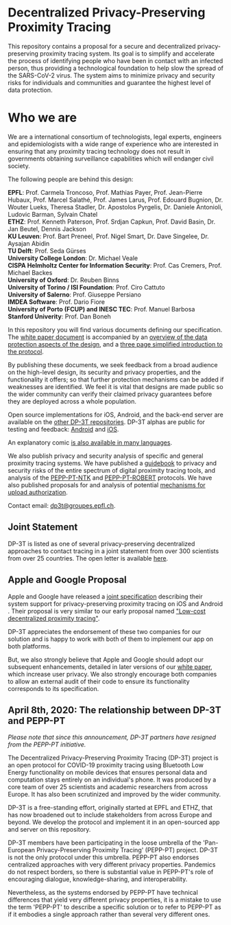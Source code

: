 # Decentralized Privacy-Preserving Proximity Tracing

This repository contains a proposal for a secure and decentralized privacy-preserving proximity tracing system. Its goal is to simplify and accelerate the process of identifying people who have been in contact with an infected person, thus providing a technological foundation to help slow the spread of the SARS-CoV-2 virus. The system aims to minimize privacy and security risks for individuals and communities and guarantee the highest level of data protection.

# Who we are

We are a international consortium of technologists, legal experts, engineers and epidemiologists with a wide range of experience who are interested in ensuring that any proximity tracing technology does not result in governments obtaining surveillance capabilities which will endanger civil society.

The following people are behind this design:

**EPFL**: Prof. Carmela Troncoso, Prof. Mathias Payer, Prof. Jean-Pierre Hubaux, Prof. Marcel Salathé, Prof. James Larus, Prof. Edouard   Bugnion, Dr. Wouter Lueks, Theresa Stadler, Dr. Apostolos Pyrgelis, Dr. Daniele Antonioli, Ludovic Barman, Sylvain Chatel  
**ETHZ**: Prof. Kenneth Paterson, Prof. Srdjan Capkun, Prof. David Basin, Dr. Jan Beutel, Dennis Jackson  
**KU Leuven**: Prof. Bart Preneel, Prof. Nigel Smart, Dr. Dave Singelee, Dr. Aysajan Abidin  
**TU Delft**: Prof. Seda Gürses  
**University College London**: Dr. Michael Veale  
**CISPA Helmholtz Center for Information Security**: Prof. Cas Cremers, Prof. Michael Backes  
**University of Oxford**: Dr. Reuben Binns  
**University of Torino / ISI Foundation**: Prof. Ciro Cattuto  
**University of Salerno**: Prof. Giuseppe Persiano  
**IMDEA Software**: Prof. Dario Fiore  
**University of Porto (FCUP) and INESC TEC**: Prof. Manuel Barbosa  
**Stanford Univerity**: Prof. Dan Boneh  


In this repository you will find various documents defining our specification. The [white paper document](DP3T%20White%20Paper.pdf) is accompanied by an [overview of the data protection aspects of the design](DP3T%20-%20Data%20Protection%20and%20Security.pdf), and a [three page simplified introduction to the protocol](DP3T%20-%20Simplified%20Three%20Page%20Brief.pdf).

By publishing these documents, we seek feedback from a broad audience on the high-level design, its security and privacy properties, and the functionality it offers; so that further protection mechanisms can be added if weaknesses are identified. We feel it is vital that designs are made public so the wider community can verify their claimed privacy guarantees before they are deployed across a whole population.

Open source implementations for iOS, Android, and the back-end server are available on the [other DP-3T repositories](https://github.com/DP-3T/). DP-3T alphas are public for testing and feedback: [Android](https://github.com/DP-3T/dp3t-app-android) and [iOS](https://github.com/DP-3T/dp3t-app-ios).

An explanatory comic [is also available in many languages](public_engagement/cartoon).

We also publish privacy and security analysis of specific and general proximity tracing systems. We have published a [guidebook](Security%20analysis/Privacy%20and%20Security%20Attacks%20on%20Digital%20Proximity%20Tracing%20Systems.pdf) to privacy and security risks of the entire spectrum of digital proximity tracing tools, and analysis of the [PEPP-PT-NTK](Security%20analysis/PEPP-PT_%20Data%20Protection%20Architechture%20-%20Security%20and%20privacy%20analysis.pdf) and [PEPP-PT-ROBERT](Security%20analysis/ROBERT%20-%20Security%20and%20privacy%20analysis.pdf) protocols. We have also published proposals for and analysis of potential [mechanisms for upload authorization](DP3T%20-%20Upload%20Authorisation%20Analysis%20and%20Guidelines.pdf).

Contact email: [dp3t@groupes.epfl.ch](mailto:dp3t@groupes.epfl.ch).

## Joint Statement

DP-3T is listed as one of several privacy-preserving decentralized approaches to contact tracing in a joint statement from over 300 scientists from over 25 countries. The open letter is available [here](https://www.esat.kuleuven.be/cosic/sites/contact-tracing-joint-statement/).

## Apple and Google Proposal

Apple and Google have released a [joint specification](https://www.apple.com/newsroom/2020/04/apple-and-google-partner-on-covid-19-contact-tracing-technology/) describing their system support for privacy-preserving proximity tracing on iOS and Android . Their proposal is very similar to our early proposal named ["Low-cost decentralized proximity tracing"](https://github.com/DP-3T/documents/blob/master/DP3T%20White%20Paper.pdf).
 
DP-3T appreciates the endorsement of these two companies for our solution and is happy to work with both of them to implement our app on both platforms.
 
But, we also strongly believe that Apple and Google should adopt our subsequent enhancements, detailed in later versions of our [white paper](https://github.com/DP-3T/documents/blob/master/DP3T%20White%20Paper.pdf), which increase user privacy. We also strongly encourage both companies to allow an external audit of their code to ensure its functionality corresponds to its specification.

## April 8th, 2020: The relationship between DP-3T and PEPP-PT

*Please note that since this announcement, DP-3T partners have resigned from the PEPP-PT initiative.*

The Decentralized Privacy-Preserving Proximity Tracing (DP-3T) project is an open protocol for COVID-19 proximity tracing using Bluetooth Low Energy functionality on mobile devices that ensures personal data and computation stays entirely on an individual's phone. It was produced by a core team of over 25 scientists and academic researchers from across Europe. It has also been scrutinized and improved by the wider community.

DP-3T is a free-standing effort, originally started at EPFL and ETHZ, that has now broadened out to include stakeholders from across Europe and beyond. We develop the protocol and implement it in an open-sourced app and server on this repository.

DP-3T members have been participating in the loose umbrella of the 'Pan-European Privacy-Preserving Proximity Tracing' (PEPP-PT) project. DP-3T is not the only protocol under this umbrella. PEPP-PT also endorses centralized approaches with very different privacy properties. Pandemics do not respect borders, so there is substantial value in PEPP-PT's role of encouraging dialogue, knowledge-sharing, and interoperability.

Nevertheless, as the systems endorsed by PEPP-PT have technical differences that yield very different privacy properties, it is a mistake to use the term 'PEPP-PT' to describe a specific solution or to refer to PEPP-PT as if it embodies a single approach rather than several very different ones.
